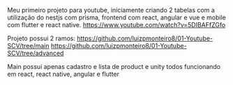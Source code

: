 Meu primeiro projeto para youtube, iniciamente criando 2 tabelas com a utilização do nestjs com prisma, frontend com react, angular e vue e mobile com flutter e react native. 
https://www.youtube.com/watch?v=5DIBAFfZGfo

Projeto possui 2 ramos:
https://github.com/luizpmonteiro8/01-Youtube-SCV/tree/main
https://github.com/luizpmonteiro8/01-Youtube-SCV/tree/advanced

Main possui apenas cadastro e lista de product e unity todos funcionando em react, react native, angular e flutter
